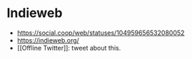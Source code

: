 # Indieweb

 - https://social.coop/web/statuses/104959656532080052
 - https://indieweb.org/
 - [[Offline Twitter]]: tweet about this.

